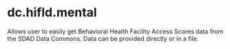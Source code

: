 # dc.hifld.mental

Allows user to easily get Behavioral Health Facility Access Scores data from the SDAD Data Commons.  Data can be provided directly or in a file.
